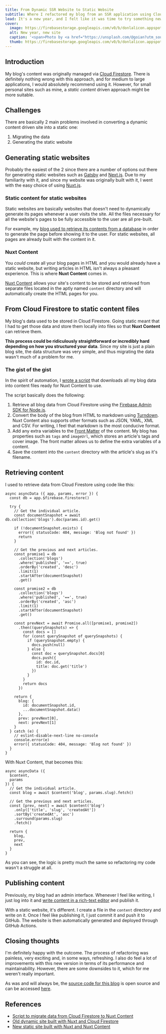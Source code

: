 ```yaml
---
title: From Dynamic SSR Website to Static Website 
subtitle: Where I refactored my blog from an SSR application using Cloud Firestore to a static application
lead: It's a new year, and I felt like it was time to try something new.
cover:
  image: https://firebasestorage.googleapis.com/v0/b/donlalicon.appspot.com/o/ian-schneider-PAykYb-8Er8-unsplash-1280.jpg?alt=media&token=f980b83f-74f2-4e64-bf36-af81824d8a61
  alt: New year, new site
  caption: '<span>Photo by <a href="https://unsplash.com/@goian?utm_source=unsplash&amp;utm_medium=referral&amp;utm_content=creditCopyText">Ian Schneider</a> on <a href="https://unsplash.com/s/photos/new?utm_source=unsplash&amp;utm_medium=referral&amp;utm_content=creditCopyText">Unsplash</a></span>'
  thumb: https://firebasestorage.googleapis.com/v0/b/donlalicon.appspot.com/o/ian-schneider-PAykYb-8Er8-unsplash-640.jpg?alt=media&token=ff74111f-4a68-4dd4-a3d3-292c97ad7aa1
---
```

## Introduction
My blog's content was originally managed via [Cloud Firestore](https://firebase.google.com/docs/firestore). There is definitely nothing wrong with this approach, and for medium to large applications, I would absolutely recommend using it. However, for small personal sites such as mine, a *static content* driven approach might be more suitable.

## Challenges
There are basically 2 main problems involved in converting a dynamic content driven site into a static one:

1. Migrating the data
2. Generating the static website

## Generating static websites

Probably the easiest of the 2 since there are a number of options out there for generating static websites such as [Gatsby](https://www.gatsbyjs.com/) and [Next.js](https://nextjs.org/). Due to my familiarity with it, and since my website was originally built with it, I went with the easy choice of using [Nuxt.js](https://nuxtjs.org/).

### Static content for static websites

Static websites are basically websites that doesn't need to dynamically generate its pages whenever a user visits the site. All the files necessary for all the website's pages to be fully accessible to the user are all pre-built.

For example, my [blog used to retrieve its contents from a database](/blog/get-data-cloud-firestore-universal-nuxt) in order to generate the page before showing it to the user. For static websites, all pages are already built with the content in it.

### Nuxt Content

You *could* create all your blog pages in HTML and you would already have a static website, but writing articles in HTML isn't always a pleasant experience. This is where **Nuxt Content** comes in. 

[Nuxt Content](https://content.nuxtjs.org/) allows your site's content to be stored and retrieved from separate files located in the aptly named `content` directory and will automatically create the HTML pages for you.

## From Cloud Firestore to static content files

My blog's data used to be stored in Cloud Firestore. Going static meant that I had to get those data and store them locally into files so that **Nuxt Content** can retrieve them.  

**This process could be ridiculously straightforward or incredibly hard depending on how you structured your data**. Since my site is just a plain blog site, the data structure was very simple, and thus migrating the data wasn't much of a problem for me.

### The gist of the gist

In the spirit of automation, I [wrote a script](https://gist.github.com/angheloko/7bbfff17c2b74e7b61d3cb048c4ccf6b) that downloads all my blog data into content files ready for Nuxt Content to use.

The script basically does the following:

1. Retrieve all blog data from Cloud Firestore using the [Firebase Admin SDK for Node.js](https://firebase.google.com/docs/firestore/quickstart#node.js).
2. Convert the body of the blog from HTML to markdown using [Turndown](https://github.com/domchristie/turndown). Nuxt Content also supports other formats such as JSON, YAML, XML and CSV. For writing, I feel that markdown is the most conducive format.
3. Add any extra variables to the [Front Matter](https://content.nuxtjs.org/writing#front-matter) of the content. My blog has properties such as `tags` and `imageUrl`, which stores an article's tags and cover image. The front matter allows us to define the extra variables of a content. 
4. Save the content into the `content` directory with the article's slug as it's filename.

## Retrieving content

I used to retrieve data from Cloud Firestore using code like this:

```js[/src/pages/blog/_id/index.vue]
async asyncData ({ app, params, error }) {
  const db = app.$firebase.firestore()

  try {
    // Get the individual article.
    const documentSnapshot = await db.collection('blogs').doc(params.id).get()

    if (!documentSnapshot.exists) {
      error({ statusCode: 404, message: 'Blog not found' })
      return
    }

    // Get the previous and next articles.
    const promise1 = db
      .collection('blogs')
      .where('published', '==', true)
      .orderBy('created', 'desc')
      .limit(1)
      .startAfter(documentSnapshot)
      .get()

    const promise2 = db
      .collection('blogs')
      .where('published', '==', true)
      .orderBy('created', 'asc')
      .limit(1)
      .startAfter(documentSnapshot)
      .get()

    const prevNext = await Promise.all([promise1, promise2])
      .then((querySnapshots) => {
        const docs = []
        for (const querySnapshot of querySnapshots) {
          if (querySnapshot.empty) {
            docs.push(null)
          } else {
            const doc = querySnapshot.docs[0]
            docs.push({
              id: doc.id,
              title: doc.get('title')
            })
          }
        }
        return docs
      })

    return {
      blog: {
        id: documentSnapshot.id,
        ...documentSnapshot.data()
      },
      prev: prevNext[0],
      next: prevNext[1]
    }
  } catch (e) {
    // eslint-disable-next-line no-console
    console.error(e)
    error({ statusCode: 404, message: 'Blog not found' })
  }
}
```

With Nuxt Content, that becomes this:

```js[/pages/blog/_slug.vue]
async asyncData ({
  $content,
  params
}) {
  // Get the individual article.
  const blog = await $content('blog', params.slug).fetch()

  // Get the previous and next articles.
  const [prev, next] = await $content('blog')
    .only(['title', 'slug', 'createdAt'])
    .sortBy('createdAt', 'asc')
    .surround(params.slug)
    .fetch()

  return {
    blog,
    prev,
    next
  }
}
```

As you can see, the logic is pretty much the same so refactoring my code wasn't a struggle at all.

## Publishing content

Previously, my blog had an admin interface. Whenever I feel like writing, I just log into it and [write content in a rich-text editor](/blog/writing-rich-text-content-firestore-tiptap-nuxt) and publish it.

With a static website, it's different. I create a file in the `content` directory and write on it. Once I feel like publishing it, I just commit it and push it to GitHub. The website is then automatically generated and deployed through GitHub Actions.

## Closing thoughts

I'm definitely happy with the outcome. The process of refactoring was painless, very exciting and, in some ways, refreshing. I also do feel a lot of improvements with this new version in terms of its performance and maintainability. However, there are some downsides to it, which for me weren't really important.

As was and will always be, the [source code for this blog](https://github.com/angheloko/donlalicon-static) is open source and can be accessed [here](https://github.com/angheloko/donlalicon-static).

## References

- [Script to migrate data from Cloud Firestore to Nuxt Content](https://gist.github.com/angheloko/7bbfff17c2b74e7b61d3cb048c4ccf6b)
- [Old dynamic site built with Nuxt and Cloud Firestore](https://github.com/angheloko/donlalicon)
- [New static site built with Nuxt and Nuxt Content](https://github.com/angheloko/donlalicon-static)
